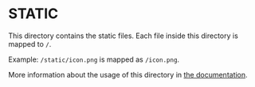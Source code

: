 # STATIC

This directory contains the static files.
Each file inside this directory is mapped to `/`.

Example: `/static/icon.png` is mapped as `/icon.png`.

More information about the usage of this directory in [the documentation](https://nuxtjs.org/guide/assets#static).
